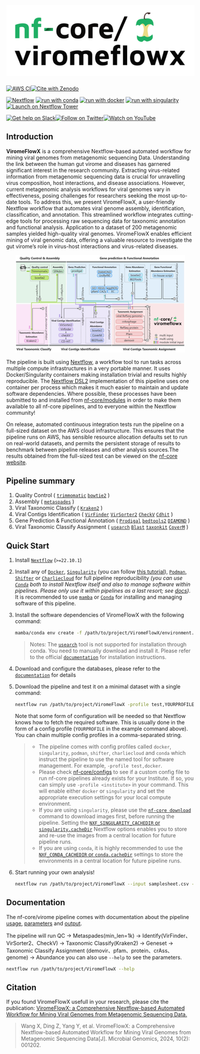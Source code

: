 # ![ViromeFlowX](docs/images/nf-core-virome_logo_light.png#gh-light-mode-only)

[![AWS CI](https://img.shields.io/badge/CI%20tests-full%20size-FF9900?labelColor=000000&logo=Amazon%20AWS)](https://nf-co.re/virome/results)[![Cite with Zenodo](http://img.shields.io/badge/DOI-10.5281/zenodo.XXXXXXX-1073c8?labelColor=000000)](https://doi.org/10.5281/zenodo.XXXXXXX)

[![Nextflow](https://img.shields.io/badge/nextflow%20DSL2-%E2%89%A522.10.1-23aa62.svg)](https://www.nextflow.io/)
[![run with conda](http://img.shields.io/badge/run%20with-conda-3EB049?labelColor=000000&logo=anaconda)](https://docs.conda.io/en/latest/)
[![run with docker](https://img.shields.io/badge/run%20with-docker-0db7ed?labelColor=000000&logo=docker)](https://www.docker.com/)
[![run with singularity](https://img.shields.io/badge/run%20with-singularity-1d355c.svg?labelColor=000000)](https://sylabs.io/docs/)
[![Launch on Nextflow Tower](https://img.shields.io/badge/Launch%20%F0%9F%9A%80-Nextflow%20Tower-%234256e7)](https://tower.nf/launch?pipeline=https://github.com/nf-core/virome)

[![Get help on Slack](http://img.shields.io/badge/slack-nf--core%20%23virome-4A154B?labelColor=000000&logo=slack)](https://nfcore.slack.com/channels/virome)[![Follow on Twitter](http://img.shields.io/badge/twitter-%40nf__core-1DA1F2?labelColor=000000&logo=twitter)](https://twitter.com/nf_core)[![Watch on YouTube](http://img.shields.io/badge/youtube-nf--core-FF0000?labelColor=000000&logo=youtube)](https://www.youtube.com/c/nf-core)

## Introduction

<!-- TODO nf-core: Write a 1-2 sentence summary of what data the pipeline is for and what it does -->

**ViromeFlowX** is a comprehensive Nextflow-based automated workflow for mining viral genomes from metagenomic sequencing Data. Understanding the link between the human gut virome and diseases has garnered significant interest in the research community. Extracting virus-related information from metagenomic sequencing data is crucial for unravelling virus composition, host interactions, and disease associations. However, current metagenomic analysis workflows for viral genomes vary in effectiveness, posing challenges for researchers seeking the most up-to-date tools. To address this, we present ViromeFlowX, a user-friendly Nextflow workflow that automates viral genome assembly, identification, classification, and annotation. This streamlined workflow integrates cutting-edge tools for processing raw sequencing data for taxonomic annotation and functional analysis. Application to a dataset of 200 metagenomic samples yielded high-quality viral genomes. ViromeFlowX enables efficient mining of viral genomic data, offering a valuable resource to investigate the gut virome’s role in virus-host interactions and virus-related diseases.

<p align="center">
    <img src="docs/images/workflow.jpg" alt="ViromeFlowX workflow overview" width="90%">
</p>

The pipeline is built using [Nextflow](https://www.nextflow.io), a workflow tool to run tasks across multiple compute infrastructures in a very portable manner. It uses Docker/Singularity containers making installation trivial and results highly reproducible. The [Nextflow DSL2](https://www.nextflow.io/docs/latest/dsl2.html) implementation of this pipeline uses one container per process which makes it much easier to maintain and update software dependencies. Where possible, these processes have been submitted to and installed from [nf-core/modules](https://github.com/nf-core/modules) in order to make them available to all nf-core pipelines, and to everyone within the Nextflow community!

<!-- TODO nf-core: Add full-sized test dataset and amend the paragraph below if applicable -->

On release, automated continuous integration tests run the pipeline on a full-sized dataset on the AWS cloud infrastructure. This ensures that the pipeline runs on AWS, has sensible resource allocation defaults set to run on real-world datasets, and permits the persistent storage of results to benchmark between pipeline releases and other analysis sources.The results obtained from the full-sized test can be viewed on the [nf-core website](https://nf-co.re/virome/results).

## Pipeline summary

<!-- TODO nf-core: Fill in short bullet-pointed list of the default steps in the pipeline -->

1. Quality Control ( [`trimmomatic`](https://github.com/usadellab/Trimmomatic) [`bowtie2`](https://github.com/BenLangmead/bowtie2) )
2. Assembly ( [`metaspades`](https://github.com/ablab/spades) )
3. Viral Taxonomic Classify ( [`Kraken2`](https://github.com/DerrickWood/kraken2) )
4. Viral Contigs Identification ( [`VirFinder`](https://github.com/jessieren/VirFinder) [`VirSorter2`](https://github.com/jiarong/VirSorter2) [`CheckV`](https://bitbucket.org/berkeleylab/checkv/src/master/) [`Cdhit`](https://github.com/weizhongli/cdhit) ) 
5. Gene Prediction & Functional Annotation ( [`Prodigal`](https://github.com/hyattpd/Prodigal) [`bedtools2`](https://github.com/arq5x/bedtools2) [`DIAMOND`](https://github.com/bbuchfink/diamond) )
6. Viral Taxonomic Classify Assignment ( [`usearch`](https://drive5.com/usearch) [`Blast`](https://blast.ncbi.nlm.nih.gov/Blast.cgi) [`taxonkit`](https://github.com/shenwei356/taxonkit) [`CoverM`](https://github.com/wwood/CoverM) )


## Quick Start

1. Install [`Nextflow`](https://www.nextflow.io/docs/latest/getstarted.html#installation) (`>=22.10.1`)

2. Install any of [`Docker`](https://docs.docker.com/engine/installation/), [`Singularity`](https://www.sylabs.io/guides/3.0/user-guide/) (you can follow [this tutorial](https://singularity-tutorial.github.io/01-installation/)), [`Podman`](https://podman.io/), [`Shifter`](https://nersc.gitlab.io/development/shifter/how-to-use/) or [`Charliecloud`](https://hpc.github.io/charliecloud/) for full pipeline reproducibility _(you can use [`Conda`](https://conda.io/miniconda.html) both to install Nextflow itself and also to manage software within pipelines. Please only use it within pipelines as a last resort; see [docs](https://nf-co.re/usage/configuration#basic-configuration-profiles))_. It is recommended to use [`mamba`](https://github.com/mamba-org/mamba) or [`Conda`](https://conda.io/miniconda.html) for installing and managing software of this pipeline.

3. Install the software dependencies of ViromeFlowX with the following command:

   ```bash
   mamba/conda env create -f /path/to/project/ViromeFlowX/environment.yml
   ```
   > Notes: The [`usearch`](http://www.drive5.com/usearch/) tool is not supported for installation through conda. You need to manually download and install it. Please refer to the official [`documentation`](http://www.drive5.com/usearch/manual/install.html) for installation instructions.

4. Download and configure the databases, please refer to the [`documentation`](https://github.com/01life/ViromeFlowX/blob/main/docs/database.md) for details

5. Download the pipeline and test it on a minimal dataset with a single command:

   ```bash
   nextflow run /path/to/project/ViromeFlowX -profile test,YOURPROFILE --outdir <OUTDIR>
   ```

   Note that some form of configuration will be needed so that Nextflow knows how to fetch the required software. This is usually done in the form of a config profile (`YOURPROFILE` in the example command above). You can chain multiple config profiles in a comma-separated string.

   > - The pipeline comes with config profiles called `docker`, `singularity`, `podman`, `shifter`, `charliecloud` and `conda` which instruct the pipeline to use the named tool for software management. For example, `-profile test,docker`.
   > - Please check [nf-core/configs](https://github.com/nf-core/configs#documentation) to see if a custom config file to run nf-core pipelines already exists for your Institute. If so, you can simply use `-profile <institute>` in your command. This will enable either `docker` or `singularity` and set the appropriate execution settings for your local compute environment.
   > - If you are using `singularity`, please use the [`nf-core download`](https://nf-co.re/tools/#downloading-pipelines-for-offline-use) command to download images first, before running the pipeline. Setting the [`NXF_SINGULARITY_CACHEDIR` or `singularity.cacheDir`](https://www.nextflow.io/docs/latest/singularity.html?#singularity-docker-hub) Nextflow options enables you to store and re-use the images from a central location for future pipeline runs.
   > - If you are using `conda`, it is highly recommended to use the [`NXF_CONDA_CACHEDIR` or `conda.cacheDir`](https://www.nextflow.io/docs/latest/conda.html) settings to store the environments in a central location for future pipeline runs.

6. Start running your own analysis!

   <!-- TODO nf-core: Update the example "typical command" below used to run the pipeline -->

   ```bash
   nextflow run /path/to/project/ViromeFlowX --input samplesheet.csv --outdir <OUTDIR> -profile <docker/singularity/podman/shifter/charliecloud/conda/institute>
   ```

## Documentation

The nf-core/virome pipeline comes with documentation about the pipeline [usage](docs/usage.md), [parameters](https://nf-co.re/pipeline_schema_builder?id=1685934039_c37b87cf4b3c) and [output](docs/output.md).

The pipeline will run QC -> Metaspades(min_len=1k) -> Identify(VirFinder、VirSorter2、CheckV) -> Taxonomic Classify(Kraken2) -> Geneset -> Taxonomic Classify Assignment (demovir、pfam、protein、crAss、genome) -> Abundance
you can also use `--help` to see the parameters.

   ```bash
   nextflow run /path/to/project/ViromeFlowX --help
   ```

## Citation

If you found ViromeFlowX usefull in your research, please cite the publication: [ViromeFlowX: a Comprehensive Nextflow-based Automated Workflow for Mining Viral Genomes from Metagenomic Sequencing Data.](https://www.microbiologyresearch.org/content/journal/mgen/10.1099/mgen.0.001202)

> Wang X, Ding Z, Yang Y, et al. ViromeFlowX: a Comprehensive Nextflow-based Automated Workflow for Mining Viral Genomes from Metagenomic Sequencing Data[J]. Microbial Genomics, 2024, 10(2): 001202.
